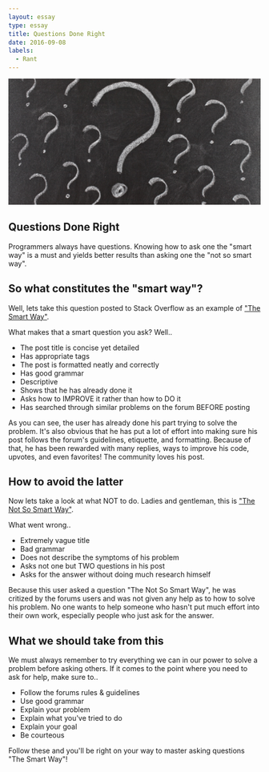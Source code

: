 ```yaml
---
layout: essay
type: essay
title: Questions Done Right
date: 2016-09-08
labels:
  - Rant
---
```


<img src="../images/questionmark.jpg" style="max-width:100%;">

## Questions Done Right

Programmers always have questions. Knowing how to ask one the "smart way" is a must and yields better results than asking one the 
"not so smart way". 

## So what constitutes the "smart way"?

Well, lets take this question posted to Stack Overflow as an example of ["The Smart Way"](http://stackoverflow.com/questions/237104/how-do-i-check-if-an-array-includes-an-object-in-javascript).

What makes that a smart question you ask? Well..

* The post title is concise yet detailed
* Has appropriate tags
* The post is formatted neatly and correctly
* Has good grammar
* Descriptive
* Shows that he has already done it
* Asks how to IMPROVE it rather than how to DO it
* Has searched through similar problems on the forum BEFORE posting

As you can see, the user has already done his part trying to solve the problem. It's also obvious that he has put a lot of effort into making sure his post follows the forum's guidelines, etiquette, and formatting. Because of that, he has been rewarded with many replies, ways to improve his code, upvotes, and even favorites! The community loves his post.

## How to avoid the latter

Now lets take a look at what NOT to do. Ladies and gentleman, this is ["The Not So Smart Way"](http://stackoverflow.com/questions/39380961/using-html-and-javascript-to-perform-calculation).

What went wrong..

* Extremely vague title
* Bad grammar
* Does not describe the symptoms of his problem
* Asks not one but TWO questions in his post
* Asks for the answer without doing much research himself

Because this user asked a question "The Not So Smart Way", he was critized by the forums users and was not given any help as to
how to solve his problem. No one wants to help someone who hasn't put much effort into their own work, especially people who
just ask for the answer. 

## What we should take from this

We must always remember to try everything we can in our power to solve a problem before asking others. If it comes to the point 
where you need to ask for help, make sure to..

* Follow the forums rules & guidelines
* Use good grammar
* Explain your problem
* Explain what you've tried to do
* Explain your goal
* Be courteous

Follow these and you'll be right on your way to master asking questions "The Smart Way"!

